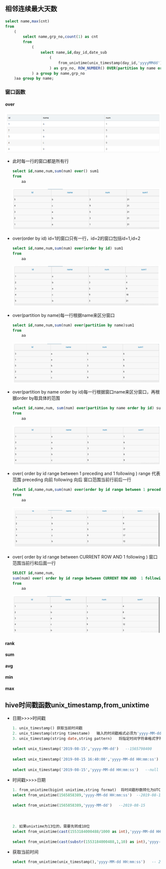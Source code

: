 ## 相邻连续最大天数
```sql
select name,max(cnt)
from
    (
        select name,grp_no,count(1) as cnt 
        from 
            (
                select name,id,day_id,date_sub
                    (
                        from_unixtime(unix_timestamp(day_id,'yyyyMMdd'),'yyyy-MM-dd'),ROW_NUMBER() OVER (partition by name order by day_id,id)
                    ) as grp_no, ROW_NUMBER() OVER(partition by name order by day_id,id) as row_no from temp_0001
            ) a group by name,grp_no
    )aa group by name;
```
### 窗口函数
#### over
![](./img_hive/hive.png)
- 此时每一行的窗口都是所有行
    ```sql
    select id,name,num,sum(num) over() sum1
    from 
        aa
    ```
    ![](./img_hive/hive1.png)

- over(order by id) id=1的窗口只有一行，id=2的窗口包括id=1,id=2  
    ```sql
    select id,name,num,sum(num) over(order by id) sum1
    from 
        aa
    ```
    ![](./img_hive/hive2.png)

- over(partition by name)每一行根据name来区分窗口
    ```sql
    select id,name,num,sum(num) over(partition by name)sum1
    from
        aa
    ```
    ![](./img_hive/hive3.png)

- over(partition by name order by id)每一行根据窗口name来区分窗口，再根据order by取具体的范围
    ```sql
    select id,name,num, sum(num) over(partition by name order by id) sum1 
    from 
        aa
    ```
    ![](./img_hive/hive4.png)

- over( order by id range between 1 preceding and 1 following ) range 代表范围 preceding 向前 following 向后 窗口范围当前行前后一行  
    ```sql
    select id,name,num,sum(num) over(order by id range between 1 preceding and 1 following)sum1 
    from
        aa
    ```
    ![](./img_hive/hive5.png)

- over( order by id range between CURRENT ROW AND 1 following ) 窗口范围当前行和后面一行
    ```sql
    SELECT id,name,num,
    sum(num) over( order by id range between CURRENT ROW AND  1 following ) sum1 
    from 
        aa
    ```
    ![](./img_hive/hive6.png)

#### rank
#### sum
#### avg
#### min
#### max
## hive时间戳函数unix_timestamp,from_unixtime
- 日期>>>>时间戳
    ```sql
    1. unix_timestamp() 获取当前时间戳
    2. unix_timestamp(string timestame)   输入的时间戳格式必须为'yyyy-MM-dd HH:mm:ss',如不符合则返回null
    3. unix_timestamp(string date,string pattern)   将指定时间字符串格式字符串转化成unix时间戳,如不符合则返回null

    select unix_timestamp('2019-08-15','yyyy-MM-dd')   --1565798400
 
    select unix_timestamp('2019-08-15 16:40:00','yyyy-MM-dd HH:mm:ss')   --1565858400
    
    select unix_timestamp('2019-08-15','yyyy-MM-dd HH:mm:ss')   --null
    ```
- 时间戳>>>>日期
    ```sql
    1. from_unixtime(bigint unixtime,string format)  将时间戳秒数转化为UTC时间，并用字符串表示，可通过format规定的时间格式，指定输出的时间格式，其中unixtime 是10位的时间戳值，而13位的所谓毫秒的是不可以的。
    select from_unixtime(1565858389,'yyyy-MM-dd HH:mm:ss')  --2019-08-15 16:39:49
    
    select from_unixtime(1565858389,'yyyy-MM-dd')   --2019-08-15
  


    2. 如果unixtime为13位的，需要先转成10位
    select from_unixtime(cast(1553184000488/1000 as int),'yyyy-MM-dd HH:mm:ss')   --2019-03-22 00:00:00
 
    select from_unixtime(cast(substr(1553184000488,1,10) as int),'yyyy-MM-dd HH:mm:ss')  --2019-03-22 00:00:00
    ```
- 获取当前时间
    ```sql
    select from_unixtime(unix_timestamp(),'yyyy-MM-dd HH:mm:ss')   -- 2019-08-15 17:18:55
    ```